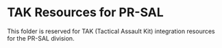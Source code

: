 # TAK Resources for PR-SAL

This folder is reserved for TAK (Tactical Assault Kit) integration resources for the PR-SAL division.

